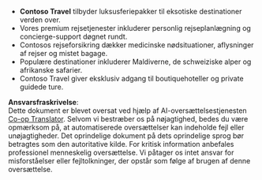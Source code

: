 <!--
CO_OP_TRANSLATOR_METADATA:
{
  "original_hash": "566fa0a014066992b55e6e5b408b24bc",
  "translation_date": "2025-07-12T10:19:06+00:00",
  "source_file": "05-agentic-rag/code_samples/document.md",
  "language_code": "da"
}
-->
- **Contoso Travel** tilbyder luksusferiepakker til eksotiske destinationer verden over.  
- Vores premium rejsetjenester inkluderer personlig rejseplanlægning og concierge-support døgnet rundt.  
- Contosos rejseforsikring dækker medicinske nødsituationer, aflysninger af rejser og mistet bagage.  
- Populære destinationer inkluderer Maldiverne, de schweiziske alper og afrikanske safarier.  
- Contoso Travel giver eksklusiv adgang til boutiquehoteller og private guidede ture.

**Ansvarsfraskrivelse**:  
Dette dokument er blevet oversat ved hjælp af AI-oversættelsestjenesten [Co-op Translator](https://github.com/Azure/co-op-translator). Selvom vi bestræber os på nøjagtighed, bedes du være opmærksom på, at automatiserede oversættelser kan indeholde fejl eller unøjagtigheder. Det oprindelige dokument på dets oprindelige sprog bør betragtes som den autoritative kilde. For kritisk information anbefales professionel menneskelig oversættelse. Vi påtager os intet ansvar for misforståelser eller fejltolkninger, der opstår som følge af brugen af denne oversættelse.
